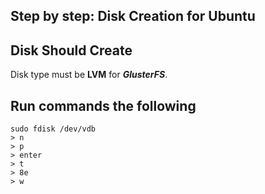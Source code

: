 ## Step by step: Disk Creation for Ubuntu


## Disk Should Create
Disk type must be **LVM** for ***GlusterFS***.

## Run commands the following  
```
sudo fdisk /dev/vdb
> n
> p
> enter
> t
> 8e
> w
```
